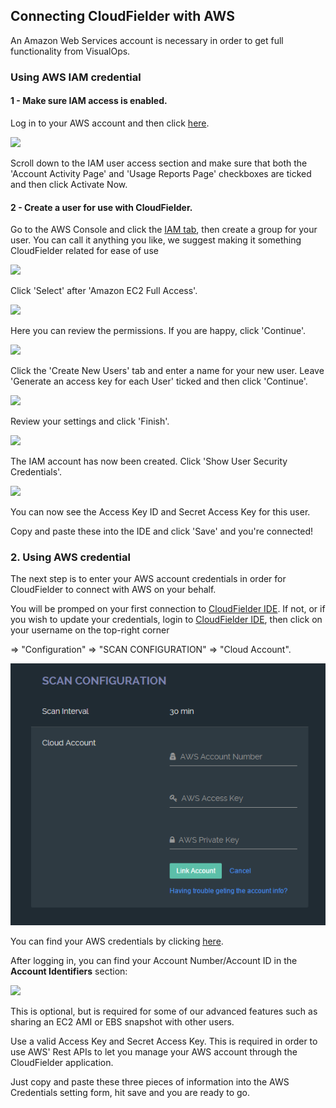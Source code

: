 ## Connecting CloudFielder with AWS
An Amazon Web Services account is necessary in order to get full functionality from VisualOps.

### Using AWS IAM credential
#### 1 - Make sure IAM access is enabled.
Log in to your AWS account and then click [here](https://aws-portal.amazon.com/gp/aws/manageYourAccount).

![](https://raw.githubusercontent.com/VisualOps/book-image/master/kb-iam-active.png)

Scroll down to the IAM user access section and make sure that both the 'Account Activity Page' and 'Usage Reports Page' checkboxes are ticked and then click Activate Now.

#### 2 - Create a user for use with CloudFielder.
Go to the AWS Console and click the [IAM tab](https://console.aws.amazon.com/iam/home), then create a group for your user. You can call it anything you like, we suggest making it something CloudFielder related for ease of use

![](https://raw.githubusercontent.com/VisualOps/book-image/master/kb-iam-create-group.png)

Click 'Select' after 'Amazon EC2 Full Access'.

![](https://raw.githubusercontent.com/VisualOps/book-image/master/kb-iam-ec2-full.png)

Here you can review the permissions. If you are happy, click 'Continue'.

![](https://raw.githubusercontent.com/VisualOps/book-image/master/kb-iam-policy.png)

Click the 'Create New Users' tab and enter a name for your new user. Leave 'Generate an access key for each User' ticked and then click 'Continue'.

![](https://raw.githubusercontent.com/VisualOps/book-image/master/kb-iam-new.png)

Review your settings and click 'Finish'.

![](https://raw.githubusercontent.com/VisualOps/book-image/master/kb-iam-review.png)

The IAM account has now been created. Click 'Show User Security Credentials'.

![](https://raw.githubusercontent.com/VisualOps/book-image/master/kb-iam-cred.png)

You can now see the Access Key ID and Secret Access Key for this user.

Copy and paste these into the IDE and click 'Save' and you're connected!

### 2. Using AWS credential
The next step is to enter your AWS account credentials in order for CloudFielder to connect with AWS on your behalf.

You will be promped on your first connection to [CloudFielder IDE](https://ide.CloudFielder.com/). If not, or if you wish to update your credentials, login to [CloudFielder IDE](https://ide.CloudFielder.com/login/), then click on your username on the top-right corner

=> "Configuration" => "SCAN CONFIGURATION" => "Cloud Account".

![](https://raw.githubusercontent.com/VisualOps/cf-book/master/images/account_config.png)

You can find your AWS credentials by clicking [here](https://console.aws.amazon.com/iam/home?#security_credential).

After logging in, you can find your Account Number/Account ID in the __Account Identifiers__ section:

![](https://raw.githubusercontent.com/VisualOps/book-image/master/kb-connect-acc.png)

This is optional, but is required for some of our advanced features such as sharing an EC2 AMI or EBS snapshot with other users.

Use a valid Access Key and Secret Access Key. This is required in order to use AWS' Rest APIs to let you manage your AWS account through the CloudFielder application.

Just copy and paste these three pieces of information into the AWS Credentials setting form, hit save and you are ready to go.


